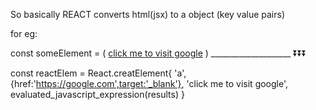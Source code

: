 So basically REACT converts html(jsx) to a object (key value pairs)

for eg: 

const someElement = (
<a href="https://google.com" target='_blank'>click me to visit google</a>
)
              ____________________
                    ⏬⏬⏬

const reactElem = React.creatElement{
    'a',
    {href:'https://google.com',target:'_blank'},
    'click me to visit google',
     evaluated_javascript_expression(results)
}
